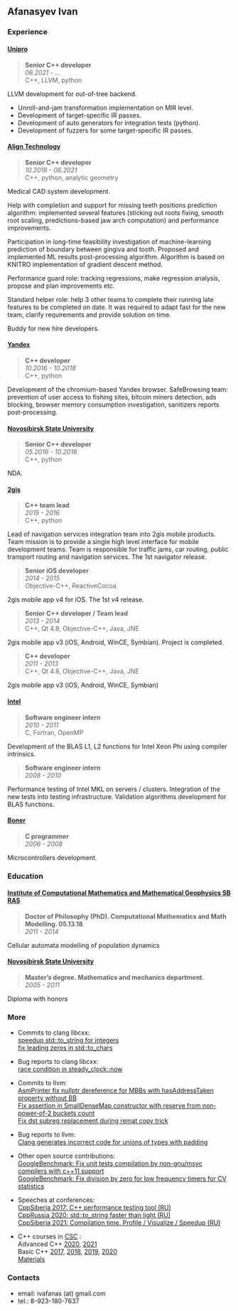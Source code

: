 ## Afanasyev Ivan

### Experience

#### [Unipro](https://unipro.ru)

> **Senior C++ developer**  
> *06.2021 - ...*  
> C++, LLVM, python

LLVM development for out-of-tree backend.

* Unroll-and-jam transformation implementation on MIR level.
* Development of target-specific IR passes.
* Development of auto generators for integration tests (python).
* Development of fuzzers for some target-specific IR passes.

#### [Align Technology](https://aligntech.com)

> **Senior C++ developer**  
> *10.2018 - 06.2021*  
> C++, python, analytic geometry

Medical CAD system development.

Help with completion and support for missing teeth positions prediction
algorithm: implemented several features (sticking out roots fixing,
smooth root scaling, predictions-based jaw arch computation) and
performance improvements.

Participation in long-time feasibility investigation of machine-learning
prediction of boundary between gingiva and tooth. Proposed and implemented
ML results post-processing algorithm. Algorithm is based on KNITRO
implementation of gradient descent method.

Performance guard role: tracking regressions, make regression analysis, propose
and plan improvements etc.

Standard helper role: help 3 other teams to complete their running late features
to be completed on date. It was required to adapt fast for the new team, clarify
requirements and provide solution on time.

Buddy for new hire developers.

#### [Yandex](https://yandex.ru/)

> **C++ developer**  
> *10.2016 - 10.2018*  
> C++, python

Development of the chromium-based Yandex browser. SafeBrowsing
team: prevention of user access to fishing sites, bitcoin miners detection,
ads blocking, browser memory consumption investigation, sanitizers
reports post-processing.

#### [Novosibirsk State University](https://www.nsu.ru)

> **Senior C++ developer**  
> *05.2016 - 10.2016*  
> C++, python

NDA.

#### [2gis](https://2gis.ru/)

> **C++ team lead**  
> *2015 - 2016*  
> C++, python

Lead of navigation services integration team into 2gis mobile
products. Team mission is to provide a single high level interface for
mobile development teams. Team is responsible for traffic jams, car routing,
public transport routing and navigation services. The 1st navigator release.

> **Senior iOS developer**  
> *2014 - 2015*  
> Objective-C++, ReactiveCocoa

2gis mobile app v4 for iOS. The 1st v4 release.

> **Senior С++ developer / Team lead**  
> *2013 - 2014*  
> C++, Qt 4.8, Objective-C++, Java, JNE

2gis mobile app v3 (iOS, Android, WinCE, Symbian). Project is completed.

> **С++ developer**  
> *2011 - 2013*  
> C++, Qt 4.8, Objective-C++, Java, JNE

2gis mobile app v3 (iOS, Android, WinCE, Symbian)

#### [Intel](https://www.intel.com)

> **Software engineer intern**  
> *2010 - 2011*  
> C, Fortran, OpenMP

Development of the BLAS L1, L2 functions for Intel Xeon Phi using compiler intrinsics.

> **Software engineer intern**  
> *2008 - 2010*

Performance testing of Intel MKL on servers / clusters.
Integration of the new tests into testing infrastructure.
Validation algorithms development for BLAS functions.

#### [Boner](http://boner.ru)

> **C programmer**  
> *2006 - 2008*  

Microcontrollers development.

### Education

#### [Institute of Computational Mathematics and Mathematical Geophysics SB RAS](https://icmmg.nsc.ru)

> **Doctor of Philosophy (PhD). Computational Mathematics and Math Modelling. 05.13.18**  
> *2011 - 2014*

Cellular automata modelling of population dynamics

#### [Novosibirsk State University](https://www.nsu.ru)

> **Master’s degree. Mathematics and mechanics department.**  
> *2005 - 2011*  

Diploma with honors

### More

* Commits to clang libcxx:  
  [speedup std::to_string for integers](https://reviews.llvm.org/D59178)  
  [fix leading zeros in std::to_chars](https://reviews.llvm.org/D63047)

* Bug reports to clang libcxx:  
  [race condition in steady_clock::now](https://bugs.llvm.org/show_bug.cgi?id=41323#c4)

* Commits to llvm:  
  [AsmPrinter fix nullptr dereference for MBBs with hasAddressTaken property without BB](https://reviews.llvm.org/D108092)  
  [Fix assertion in SmallDenseMap constructor with reserve from non-power-of-2 buckets count](https://reviews.llvm.org/D129825)  
  [Fix dst subreg replacement during remat copy trick](https://reviews.llvm.org/D125657)

* Bug reports to llvm:  
  [Clang generates incorrect code for unions of types with padding](https://github.com/llvm/llvm-project/issues/76017)

* Other open source contributions:  
  [GoogleBenchmark: Fix unit tests compilation by non-gnu/msvc compilers with c++11 support](https://github.com/google/benchmark/pull/1691)  
  [GoogleBenchmark: Fix division by zero for low frequency timers for CV statistics](https://github.com/google/benchmark/pull/1724)

* Speeches at conferences:  
  [CppSiberia 2017: C++ performance testing tool (RU)](https://www.youtube.com/watch?v=K_YkyXeZ8tU)  
  [CppRussia  2020: std::to_string faster than light (RU)](https://www.youtube.com/watch?v=xCv84sSz204)  
  [CppSiberia 2021: Compilation time. Profile / Visualize / Speedup (RU)](https://youtu.be/VdXk0nJsXgI)  

* C++ courses in [CSC](https://compscicenter.ru/) :  
  Advanced C++
  [2020](https://my.compscicenter.ru/courses/2021-spring/2.914-cpp-2/),
  [2021](https://my.compscicenter.ru/courses/2020-spring/2.500-cpp-2/)  
  Basic C++
  [2017](https://my.compscicenter.ru/courses/2017-autumn/2.320-cpp-1/),
  [2018](https://my.compscicenter.ru/courses/2018-autumn/2.388-cpp-1/),
  [2019](https://my.compscicenter.ru/courses/2019-autumn/2.453-cpp-1/),
  [2020](https://my.compscicenter.ru/courses/2020-spring/2.500-cpp-2/)  
  [Materials](https://github.com/ivafanas/cpp_shad_students)

### Contacts
* email: ivafanas (at) gmail.com
* tel.: 8-923-180-7637
